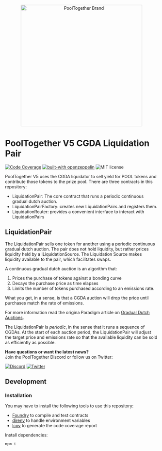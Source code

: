 <p align="center">
  <a href="https://github.com/pooltogether/pooltogether--brand-assets">
    <img src="https://github.com/pooltogether/pooltogether--brand-assets/blob/977e03604c49c63314450b5d432fe57d34747c66/logo/pooltogether-logo--purple-gradient.png?raw=true" alt="PoolTogether Brand" style="max-width:100%;" width="400">
  </a>
</p>

# PoolTogether V5 CGDA Liquidation Pair

[![Code Coverage](https://github.com/generationsoftware/pt-v5-cgda-liquidator/actions/workflows/coverage.yml/badge.svg)](https://github.com/generationsoftware/pt-v5-cgda-liquidator/actions/workflows/coverage.yml)
[![built-with openzeppelin](https://img.shields.io/badge/built%20with-OpenZeppelin-3677FF)](https://docs.openzeppelin.com/)
![MIT license](https://img.shields.io/badge/license-MIT-blue)

PoolTogether V5 uses the CGDA liquidator to sell yield for POOL tokens and contribute those tokens to the prize pool. There are three contracts in this repository:

- LiquidationPair: The core contract that runs a periodic continuous gradual dutch auction.
- LiquidationPairFactory: creates new LiquidationPairs and registers them.
- LiquidationRouter: provides a convenient interface to interact with LiquidationPairs

## LiquidationPair

The LiquidationPair sells one token for another using a periodic continuous gradual dutch auction.  The pair does not hold liquidity, but rather prices liquidity held by a ILiquidationSource.  The Liquidation Source makes liquidity available to the pair, which facilitates swaps.

A continuous gradual dutch auction is an algorithm that:

1. Prices the purchase of tokens against a bonding curve
2. Decays the purchase price as time elapses
3. Limits the number of tokens purchased according to an emissions rate.

What you get, in a sense, is that a CGDA auction will drop the price until purchases match the rate of emissions.

For more information read the origina Paradigm article on [Gradual Dutch Auctions](https://www.paradigm.xyz/2022/04/gda).

The LiquidationPair is *periodic*, in the sense that it runs a sequence of CGDAs. At the start of each auction period, the LiquidationPair will adjust the target price and emissions rate so that the available liquidity can be sold as efficiently as possible.

<strong>Have questions or want the latest news?</strong>
<br/>Join the PoolTogether Discord or follow us on Twitter:

[![Discord](https://badgen.net/badge/icon/discord?icon=discord&label)](https://pooltogether.com/discord)
[![Twitter](https://badgen.net/badge/icon/twitter?icon=twitter&label)](https://twitter.com/PoolTogether_)

## Development

### Installation

You may have to install the following tools to use this repository:

- [Foundry](https://github.com/foundry-rs/foundry) to compile and test contracts
- [direnv](https://direnv.net/) to handle environment variables
- [lcov](https://github.com/linux-test-project/lcov) to generate the code coverage report

Install dependencies:

```
npm i
```

